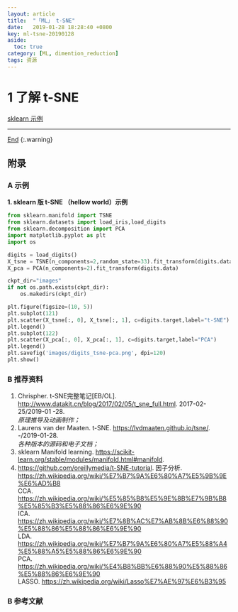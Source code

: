```yaml
---
layout: article
title:  "「ML」 t-SNE"
date:   2019-01-28 18:28:40 +0800
key: ml-tsne-20190128
aside:
  toc: true
category: [ML, dimention_reduction]
tags: 资源
---
```

<span id='head'></span>  
<!--more-->

# 1 了解 t-SNE
[sklearn 示例](#hellow_world_sklearn)  

-------------------  
[End](#head)
{:.warning}  



## 附录

### A 示例
<span id="hellow_world_sklearn">**1. sklearn 版 t-SNE （hellow world）示例**</span>  

```python
from sklearn.manifold import TSNE
from sklearn.datasets import load_iris,load_digits
from sklearn.decomposition import PCA
import matplotlib.pyplot as plt
import os

digits = load_digits()
X_tsne = TSNE(n_components=2,random_state=33).fit_transform(digits.data)
X_pca = PCA(n_components=2).fit_transform(digits.data)

ckpt_dir="images"
if not os.path.exists(ckpt_dir):
    os.makedirs(ckpt_dir)

plt.figure(figsize=(10, 5))
plt.subplot(121)
plt.scatter(X_tsne[:, 0], X_tsne[:, 1], c=digits.target,label="t-SNE")
plt.legend()
plt.subplot(122)
plt.scatter(X_pca[:, 0], X_pca[:, 1], c=digits.target,label="PCA")
plt.legend()
plt.savefig('images/digits_tsne-pca.png', dpi=120)
plt.show()
```

### B 推荐资料
1. Chrispher. t-SNE完整笔记[EB/OL]. <http://www.datakit.cn/blog/2017/02/05/t_sne_full.html>. 2017-02-25/2019-01
-28.  
*原理推导及动画制作；*  
2. Laurens van der Maaten. t-SNE. <https://lvdmaaten.github.io/tsne/>. -/2019-01-28.   
*各种版本的源码和电子文档；*    
3. sklearn Manifold learning. <https://scikit-learn.org/stable/modules/manifold.html#manifold>.
4. <https://github.com/oreillymedia/t-SNE-tutorial>.
因子分析. <https://zh.wikipedia.org/wiki/%E7%B7%9A%E6%80%A7%E5%9B%9E%E6%AD%B8>   
CCA. <https://zh.wikipedia.org/wiki/%E5%85%B8%E5%9E%8B%E7%9B%B8%E5%85%B3%E5%88%86%E6%9E%90>   
ICA. <https://zh.wikipedia.org/wiki/%E7%8B%AC%E7%AB%8B%E6%88%90%E5%88%86%E5%88%86%E6%9E%90>    
LDA. <https://zh.wikipedia.org/wiki/%E7%B7%9A%E6%80%A7%E5%88%A4%E5%88%A5%E5%88%86%E6%9E%90>   
PCA. <https://zh.wikipedia.org/wiki/%E4%B8%BB%E6%88%90%E5%88%86%E5%88%86%E6%9E%90>    
LASSO. <https://zh.wikipedia.org/wiki/Lasso%E7%AE%97%E6%B3%95>    


### B 参考文献  
